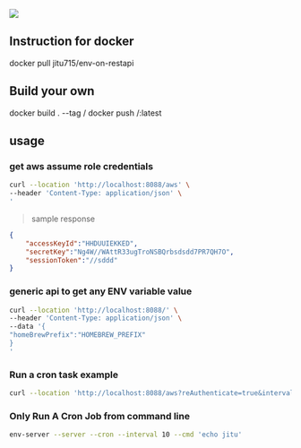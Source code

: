 ![](https://github.com/jitunayak/env-on-restapi/releases/download/latest/snap1.png)

## Instruction for docker

docker pull jitu715/env-on-restapi

## Build your own

docker build . --tag <username>/<image-name>
docker push <username>/<image-name>:latest

## usage

### get aws assume role credentials

```bash
curl --location 'http://localhost:8088/aws' \
--header 'Content-Type: application/json' \
'
```

> sample response

```json
{
    "accessKeyId":"HHDUUIEKKED",
    "secretKey":"Ng4W//WAttR33ugTroNSBQrbsdsdd7PR7QH7O",
    "sessionToken":"//sddd"
}
```

### generic api to get any ENV variable value

```bash
curl --location 'http://localhost:8088/' \
--header 'Content-Type: application/json' \
--data '{
"homeBrewPrefix":"HOMEBREW_PREFIX"
}
'
```

### Run a cron task example

```bash
curl --location 'http://localhost:8088/aws?reAuthenticate=true&interval=5&command=mkdir%newFolder'
```

### Only Run A Cron Job from command line

```bash
env-server --server --cron --interval 10 --cmd 'echo jitu'
```
